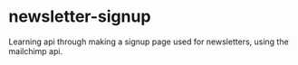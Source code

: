 # newsletter-signup
Learning api through making a signup page used for newsletters, using the mailchimp api.
